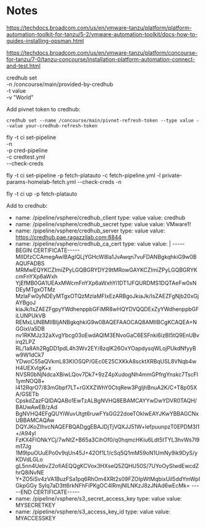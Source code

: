 
# Notes
https://techdocs.broadcom.com/us/en/vmware-tanzu/platform/platform-automation-toolkit-for-tanzu/5-2/vmware-automation-toolkit/docs-how-to-guides-installing-opsman.html

https://techdocs.broadcom.com/us/en/vmware-tanzu/platform/concourse-for-tanzu/7-0/tanzu-concourse/installation-platform-automation-connect-and-test.html

credhub set \
  -n /concourse/main/provided-by-credhub \
  -t value \
  -v "World"



Add pivnet token to credhub:

```
credhub set --name /concourse/main/pivnet-refresh-token --type value --value your-credhub-refresh-token
```

fly -t ci set-pipeline \
  -n \
  -p cred-pipeline \
  -c credtest.yml \
  --check-creds

fly -t ci set-pipeline -p fetch-platauto -c fetch-pipeline.yml -l private-params-homelab-fetch.yml --check-creds -n

fly -t ci up -p fetch-platauto




Add to credhub:
- name: /pipeline/vsphere/credhub_client
  type: value
  value: credhub
- name: /pipeline/vsphere/credhub_secret
  type: value
  value: VMware1!
- name: /pipeline/vsphere/credhub_server
  type: value
  value: https://credhub.pae.ragazzilab.com:8844
- name: /pipeline/vsphere/credhub_ca_cert
  type: value
  value: |
    -----BEGIN CERTIFICATE-----
    MIIDfzCCAmegAwIBAgIQLjYGHcW8Ia1JvAwqn7vuFDANBgkqhkiG9w0BAQUFADBS
    MRMwEQYKCZImiZPyLGQBGRYDY29tMRowGAYKCZImiZPyLGQBGRYKcmFnYXp6aWxh
    YjEfMB0GA1UEAxMWcmFnYXp6aWxhYi1DT1JFQURDMS1DQTAeFw0xNDEyMTgxOTMz
    MzlaFw0yNDEyMTgxOTQzMzlaMFIxEzARBgoJkiaJk/IsZAEZFgNjb20xGjAYBgoJ
    kiaJk/IsZAEZFgpyYWdhenppbGFiMR8wHQYDVQQDExZyYWdhenppbGFiLUNPUkVB
    REMxLUNBMIIBIjANBgkqhkiG9w0BAQEFAAOCAQ8AMIIBCgKCAQEA+NGGixl/a5DB
    nv1RKMJz32aXvgYbcg03oEwdAQlM3ENvoGaC6ESFnki6izBl5tQ9EnUBvirq2LPZ
    RL/1a8Ah2RgDD1pdL4h3Wv2EY/8zqlK26OxYOapdysqWLojPUkdNfyyBw9W1dCk7
    YDwoC55aQVkmL83KIOSQP/GEc0E25CXKkA8scktXRBqUSL8VNqb4wH4UEXvIgK+x
    NVSR0bNjNdcaXBiwLQov7Dk7+9zZ4pXudogNh4mmGPfrgYnskc7TscFl1ymNOQ8+
    l412RqrO7/83mGbpf7LT+rGXXZWhY0CtqRew3PgljhBnuA2K/C+T8p05XA/GSETb
    CpskdZazFQIDAQABo1EwTzALBgNVHQ8EBAMCAYYwDwYDVR0TAQH/BAUwAwEB/zAd
    BgNVHQ4EFgQUYiWuvUtgt6ruwFYsGG22doeTOkIwEAYJKwYBBAGCNxUBBAMCAQAw
    DQYJKoZIhvcNAQEFBQADggEBAJDjTjVQXJJ51W+lefpuunpzT0EPDM3I1+/A94yl
    FzKX4FlONkYCj/7wNtZ+B65a3CihOf0/q0hqmcHKiu6Ldt5tTYL3hvWs7l9m17Jg
    1M9IpuOUuEPo0v9qUn45J+42Of1L1/cSq5Q1mM59oN1UmNy9ik9DyS/yKDVdLGLo
    gL5nn4UebvZ2ofiAEQQgKCVox3HXseQ5ZQHU50S/7UYoOySIwdEwcdZhrQ8iNvNE
    Y+ZO5iSv4zVA1BuzFSa1pq6RhOm4XRt2s09FZOIpWtMqbixUil5ddYmWpIGkpGGy
    SyIq7aD3tt6rkNFhFiPKgOC4lRmjNlLNKzJ8zJNAd6wEcMk=
    -----END CERTIFICATE-----
- name: /pipeline/vsphere/s3_secret_access_key
  type: value
  value: MYSECRETKEY
- name: /pipeline/vsphere/s3_access_key_id
  type: value
  value: MYACCESSKEY
